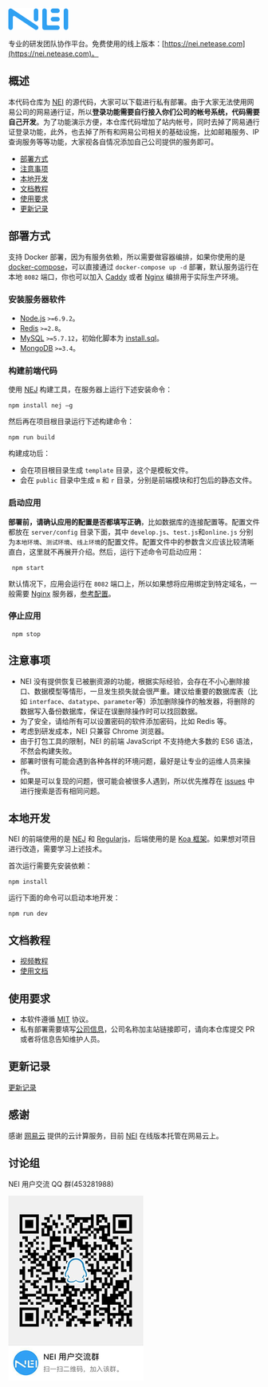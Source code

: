 ![NEI](/docs/logo.png)

专业的研发团队协作平台。免费使用的线上版本：[https://nei.netease.com](https://nei.netease.com)。

## 概述

本代码仓库为 [NEI](https://nei.netease.com) 的源代码，大家可以下载进行私有部署。由于大家无法使用网易公司的网易通行证，所以**登录功能需要自行接入你们公司的帐号系统，代码需要自己开发**。为了功能演示方便，本仓库代码增加了站内帐号，同时去掉了网易通行证登录功能，此外，也去掉了所有和网易公司相关的基础设施，比如邮箱服务、IP 查询服务等等功能，大家视各自情况添加自己公司提供的服务即可。

- [部署方式](#部署方式)
- [注意事项](#注意事项)
- [本地开发](#本地开发)
- [文档教程](#文档教程)
- [使用要求](#使用要求)
- [更新记录](#更新记录)

## 部署方式

支持 Docker 部署，因为有服务依赖，所以需要做容器编排，如果你使用的是 [docker-compose](https://docs.docker.com/compose/)，可以直接通过 `docker-compose up -d` 部署，默认服务运行在本地 `8082` 端口，你也可以加入 [Caddy](https://caddyserver.com/) 或者 [Nginx](https://www.nginx.com/) 编排用于实际生产环境。

### 安装服务器软件

- [Node.js](https://nodejs.org/en/) `>=6.9.2`。
- [Redis](https://redis.io/) `>=2.8`。
- [MySQL](https://www.mysql.com/) `>=5.7.12`，初始化脚本为 [install.sql](./docs/install.sql)。
- [MongoDB](https://www.mongodb.com/) `>=3.4`。

### 构建前端代码
使用 [NEJ](https://github.com/genify/toolkit2) 构建工具，在服务器上运行下述安装命令：

```shell
npm install nej –g
```

然后再在项目根目录运行下述构建命令：

```shell
npm run build
```

构建成功后：
- 会在项目根目录生成 `template` 目录，这个是模板文件。
- 会在 `public` 目录中生成 `m` 和 `r` 目录，分别是前端模块和打包后的静态文件。

### 启动应用
**部署前，请确认应用的配置是否都填写正确**，比如数据库的连接配置等。配置文件都放在 `server/config` 目录下面，其中 `develop.js`、`test.js`和`online.js` 分别为`本地环境`、`测试环境`、`线上环境`的配置文件。配置文件中的参数含义应该比较清晰直白，这里就不再展开介绍。然后，运行下述命令可启动应用：

```shell
 npm start
```

默认情况下，应用会运行在 `8082` 端口上，所以如果想将应用绑定到特定域名，一般需要 [Nginx](https://www.nginx.com/) 服务器，[参考配置](./docs/sample.nginx.conf)。

### 停止应用
```shell
 npm stop
```

## 注意事项
- NEI 没有提供恢复已被删资源的功能，根据实际经验，会存在不小心删除接口、数据模型等情形，一旦发生损失就会很严重。建议给重要的数据库表（比如 `interface`、`datatype`、`parameter`等）添加删除操作的触发器，将删除的数据写入备份数据库，保证在误删除操作时可以找回数据。
- 为了安全，请给所有可以设置密码的软件添加密码，比如 Redis 等。
- 考虑到研发成本，NEI 只兼容 Chrome 浏览器。
- 由于打包工具的限制，NEI 的前端 JavaScript 不支持绝大多数的 ES6 语法，不然会构建失败。
- 部署时很有可能会遇到各种各样的环境问题，最好是让专业的运维人员来操作。
- 如果是可以复现的问题，很可能会被很多人遇到，所以优先推荐在 [issues](https://github.com/x-orpheus/nei/issues) 中进行搜索是否有相同问题。

## 本地开发
NEI 的前端使用的是 [NEJ](https://github.com/genify/nej) 和 [Regularjs](https://github.com/regularjs/regular)，后端使用的是 [Koa 框架](https://koajs.com/)。如果想对项目进行改造，需要学习上述技术。

首次运行需要先安装依赖：

```shell
npm install
```

运行下面的命令可以启动本地开发：

```shell
npm run dev
```

## 文档教程
- [视频教程](https://nei.netease.com/tutorial)
- [使用文档](https://github.com/x-orpheus/nei-toolkit/blob/master/doc/NEI基本概念介绍.md)

## 使用要求
- 本软件遵循 [MIT](./LICENSE) 协议。
- 私有部署需要填写[公司信息](./COMPANY.md)，公司名称加主站链接即可，请向本仓库提交 PR 或者将信息告知维护人员。

## 更新记录
[更新记录](./CHANGELOG)

## 感谢
感谢 [网易云](http://www.163yun.com/) 提供的云计算服务，目前 [NEI](https://nei.netease.com) 在线版本托管在网易云上。

## 讨论组
NEI 用户交流 QQ 群(453281988)

![QQ 群](./docs/nei_qq.jpeg)

